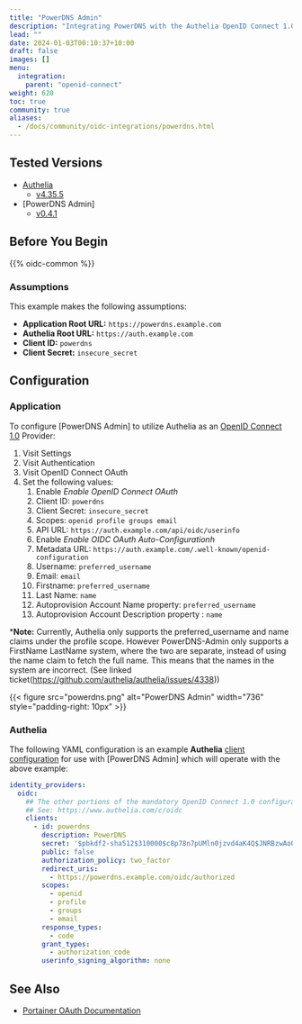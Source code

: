 ```yaml
---
title: "PowerDNS Admin"
description: "Integrating PowerDNS with the Authelia OpenID Connect 1.0 Provider."
lead: ""
date: 2024-01-03T00:10:37+10:00
draft: false
images: []
menu:
  integration:
    parent: "openid-connect"
weight: 620
toc: true
community: true
aliases:
  - /docs/community/oidc-integrations/powerdns.html
---
```


## Tested Versions

* [Authelia]
  * [v4.35.5](https://github.com/authelia/authelia/releases/tag/v4.35.5)
* [PowerDNS Admin]
  * [v0.4.1]([https://github.com/PowerDNS-Admin/PowerDNS-Admin](https://github.com/PowerDNS-Admin/PowerDNS-Admin/releases/tag/v0.4.1))

## Before You Begin

{{% oidc-common %}}

### Assumptions

This example makes the following assumptions:

* __Application Root URL:__ `https://powerdns.example.com`
* __Authelia Root URL:__ `https://auth.example.com`
* __Client ID:__ `powerdns`
* __Client Secret:__ `insecure_secret`

## Configuration

### Application

To configure [PowerDNS Admin] to utilize Authelia as an [OpenID Connect 1.0] Provider:

1. Visit Settings
2. Visit Authentication
3. Visit OpenID Connect OAuth
3. Set the following values:
   1. Enable *Enable OpenID Connect OAuth*
   2. Client ID: `powerdns`
   3. Client Secret: `insecure_secret`
   4. Scopes: `openid profile groups email`
   5. API URL: `https://auth.example.com/api/oidc/userinfo`
   6. Enable *Enable OIDC OAuth Auto-Configurationh*
   6. Metadata URL: `https://auth.example.com/.well-known/openid-configuration`
   7. Username: `preferred_username`
   8. Email: `email`
   9. Firstname: `preferred_username`
   10. Last Name: `name`
   11. Autoprovision Account Name property: `preferred_username`
   12. Autoprovision Account Description property : `name`

*__Note:__ Currently, Authelia only supports the preferred_username and name claims under the profile scope. However PowerDNS-Admin only supports a FirstName LastName system, where the two are separate, instead of using the name claim to fetch the full name. This means that the names in the system are incorrect. (See linked ticket(https://github.com/authelia/authelia/issues/4338))

{{< figure src="powerdns.png" alt="PowerDNS Admin" width="736" style="padding-right: 10px" >}}

### Authelia

The following YAML configuration is an example __Authelia__
[client configuration](../../../configuration/identity-providers/openid-connect/clients.md) for use with [PowerDNS Admin]
which will operate with the above example:

```yaml
identity_providers:
  oidc:
    ## The other portions of the mandatory OpenID Connect 1.0 configuration go here.
    ## See: https://www.authelia.com/c/oidc
    clients:
      - id: powerdns
        description: PowerDNS
        secret: '$pbkdf2-sha512$310000$c8p78n7pUMln0jzvd4aK4Q$JNRBzwAo0ek5qKn50cFzzvE9RXV88h1wJn5KGiHrD0YKtZaR/nCb2CJPOsKaPK0hjf.9yHxzQGZziziccp6Yng'  # The digest of 'insecure_secret'.
        public: false
        authorization_policy: two_factor
        redirect_uris:
          - https://powerdns.example.com/oidc/authorized
        scopes:
          - openid
          - profile
          - groups
          - email
        response_types:
          - code
        grant_types:
          - authorization_code
        userinfo_signing_algorithm: none
```

## See Also

* [Portainer OAuth Documentation](https://docs.portainer.io/admin/settings/authentication/oauth)

[Authelia]: https://www.authelia.com
[Portainer]: https://www.portainer.io/
[OpenID Connect 1.0]: ../../openid-connect/introduction.md
